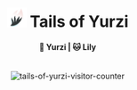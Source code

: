 <h1 align=center><img src="static/icon.png" alt="" aria-label="logo" height="35"> Tails of Yurzi</h1>

<h4 align=center>🦊 Yurzi | 🐱 Lily</h4>
<br>
<div style="align-items: center; display: flex; justify-content: center">
  <img
    src="https://count.yurzi.net/get/@tails-of-yurzi"
    alt="tails-of-yurzi-visitor-counter"
  />
</div>
